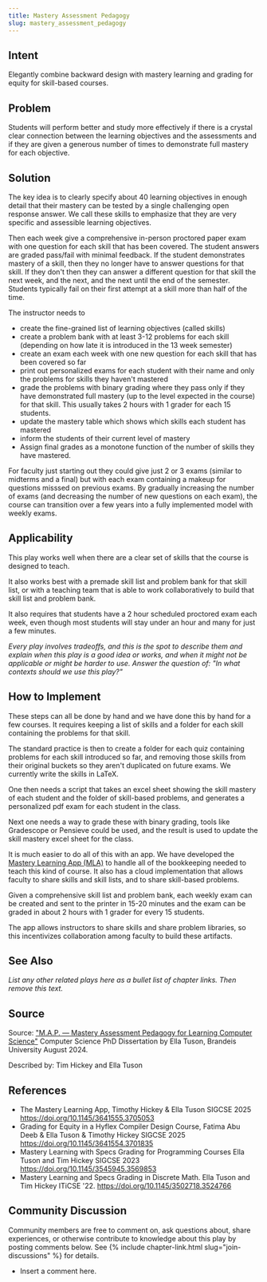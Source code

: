 ```yaml
---
title: Mastery Assessment Pedagogy
slug: mastery_assessment_pedagogy
---
```

## Intent
Elegantly combine backward design with mastery learning and grading for equity for skill-based courses.



## Problem
Students will perform better and study more effectively if there is a crystal clear connection between the learning objectives and the assessments and if they are given a generous number of times to demonstrate full mastery for each objective.



## Solution
The key idea is to clearly specify about 40 learning objectives in enough detail that their mastery can be tested by a single challenging open response answer. We call these skills to emphasize that they are very specific and assessible learning objectives. 

Then each week give a comprehensive in-person proctored paper exam with one question for each skill that has been covered. The student answers are graded pass/fail with minimal feedback. If the student demonstrates mastery of a skill, then they no longer have to answer questions for that skill. If they don't then they can answer a different question for that skill the next week, and the next, and the next until the end of the semester. Students typically fail on their first attempt at a skill more than half of the time.

The instructor needs to 
* create the fine-grained list of learning objectives (called skills)
* create a problem bank with at least 3-12 problems for each skill (depending on how late it is introduced in the 13 week semester)
* create an exam each week with one new question for each skill that has been covered so far
* print out personalized exams for each student with their name and only the problems for skills they haven't mastered
* grade the problems with binary grading where they pass only if they have demonstrated full mastery (up to the level expected in the course) for that skill. This usually takes 2 hours with 1 grader for each 15 students.
* update the mastery table which shows which skills each student has mastered
* inform the students of their current level of mastery
* Assign final grades as a monotone function of the number of skills they have mastered.

For faculty just starting out they could give just 2 or 3 exams (similar to midterms and a final)
but with each exam containing a makeup for questions misssed on previous exams. By gradually increasing
the number of exams (and decreasing the number of new questions on each exam), the course can transition
over a few years into a fully implemented model with weekly exams.


## Applicability
This play works well when there are a clear set of skills that the course is designed to teach.

It also works best with a premade skill list and problem bank for that skill list, or with a teaching team
that is able to work collaboratively to build that skill list and problem bank.

It also requires that students have a 2 hour scheduled proctored exam each week, even though most students will stay under an hour and many for just a few minutes.

_Every play involves tradeoffs, and this is the spot to describe them and
explain when this play is a good idea or works, and when it might not
be applicable or might be harder to use. Answer the question of: "In what
contexts should we use this play?"_


## How to Implement

These steps can all be done by hand and we have done this by hand for a few courses. It requires keeping a list of skills and a folder for each skill containing the problems for that skill. 

The standard practice is then to create a folder for each quiz containing problems for each skill introduced so far, and removing those skills from their original buckets so they aren't duplicated on future exams. We currently write the skills in LaTeX.

One then needs a script that takes an excel sheet showing the skill mastery of each student and the folder of skill-based problems, and generates a personalized pdf exam for each student in the class. 

Next one needs a way to grade these with binary grading, tools like Gradescope or Pensieve could be used, and the result is used to update the skill mastery excel sheet for the class. 

It is much easier to do all of this with an app. We have developed the [Mastery Learning App (MLA)](https://github.com/tjhickey724/MasteryLearningApp) to handle all of the bookkeeping needed to teach this kind of course. It also has a cloud implementation that allows faculty to share skills and skill lists, and to share skill-based problems. 

Given a comprehensive skill list and problem bank, each weekly exam can be created and sent to the printer in 15-20 minutes and the exam can be graded in about 2 hours with 1 grader for every 15 students.

The app allows instructors to share skills and share problem libraries, so this incentivizes collaboration among
faculty to build these artifacts.


## See Also

_List any other related plays here as a bullet list of chapter links.
Then remove this text._


## Source

Source: ["M.A.P. — Mastery Assessment Pedagogy for Learning Computer Science"](https://www.proquest.com/openview/908ec01bbc9600eb77f75795e9966bd5/1.pdf?pq-origsite=gscholar&cbl=18750&diss=y)
Computer Science PhD Dissertation by Ella Tuson, Brandeis University August 2024.

Described by: Tim Hickey and Ella Tuson



## References

* The Mastery Learning App,
Timothy Hickey & Ella Tuson
SIGCSE 2025
https://doi.org/10.1145/3641555.3705053
* Grading for Equity in a Hyflex Compiler Design Course,
Fatima Abu Deeb & Ella Tuson & Timothy Hickey
SIGCSE 2025
https://doi.org/10.1145/3641554.3701835
* Mastery Learning with Specs Grading for Programming Courses
Ella Tuson and Tim Hickey
SIGCSE 2023
https://doi.org/10.1145/3545945.3569853
* Mastery Learning and Specs Grading in Discrete Math.
Ella Tuson and Tim Hickey
ITiCSE '22. https://doi.org/10.1145/3502718.3524766



## Community Discussion

Community members are free to comment on, ask questions about, share
experiences, or otherwise contribute to knowledge about this play by
posting comments below.
See {% include chapter-link.html slug="join-discussions" %} for details.

* Insert a comment here.
